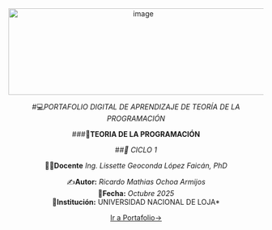 <div align="center">
<img width="517" height="171" alt="image" src="https://github.com/user-attachments/assets/cb022a01-eb9a-46d2-bb0f-6cef7e842e5a" />

  
#💻*PORTAFOLIO DIGITAL DE APRENDIZAJE DE TEORÍA DE LA PROGRAMACIÓN*  


###📘**TEORIA DE LA PROGRAMACIÓN**  

##*📅 CICLO 1* 

👩‍🏫**Docente** *Ing. Lissette Geoconda López Faicán, PhD*

✍️**Autor:** *Ricardo Mathias Ochoa Armijos*  
📅**Fecha:** *Octubre 2025*  
📍**Institución:** UNIVERSIDAD NACIONAL DE LOJA*

[Ir a Portafolio→](index.md)

</div>
